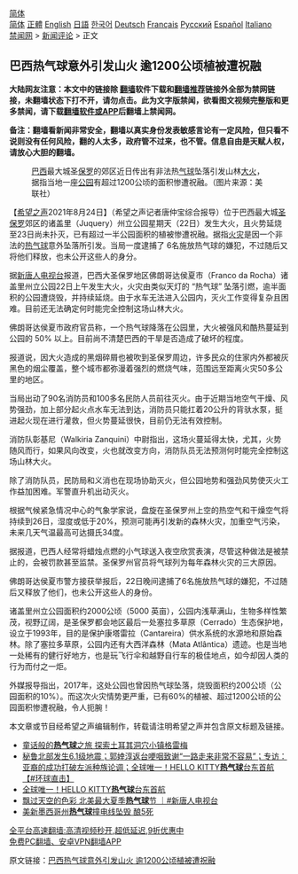  <!-- 面包屑导航 --> <div class="breadcrumb"><!-- GTranslate: https://gtranslate.io/ -->  <div class="switcher notranslate">  <div class="selected">  <a href="#" onclick="return false;"> 简体</a>  </div>  <div class="option">  <a href="https://www.bannedbook.org" onclick="doGTranslate('zh-CN|zh-CN');jQuery('div.switcher div.selected a').html(jQuery(this).html());return false;" title="简体中文" class="nturl selected"> 简体</a>  <a href="https://www.bannedbook.org/zh-tw/" onclick="doGTranslate('zh-CN|zh-TW');jQuery('div.switcher div.selected a').html(jQuery(this).html());return false;" title="繁體中文" class="nturl"> 正體</a>  <a href="https://www.bannedbook.org/en/" onclick="doGTranslate('zh-CN|en');jQuery('div.switcher div.selected a').html(jQuery(this).html());return false;" title="English" class="nturl"> English</a>  <a href="https://www.bannedbook.org/ja/" onclick="doGTranslate('zh-CN|ja');jQuery('div.switcher div.selected a').html(jQuery(this).html());return false;" title="日本語" class="nturl"> 日語</a>  <a href="https://www.bannedbook.org/ko/" onclick="doGTranslate('zh-CN|ko');jQuery('div.switcher div.selected a').html(jQuery(this).html());return false;" title="한국어" class="nturl"> 한국어</a>  <a href="https://www.bannedbook.org/de/" onclick="doGTranslate('zh-CN|de');jQuery('div.switcher div.selected a').html(jQuery(this).html());return false;" title="Deutsch" class="nturl"> Deutsch</a>  <a href="https://www.bannedbook.org/fr/" onclick="doGTranslate('zh-CN|fr');jQuery('div.switcher div.selected a').html(jQuery(this).html());return false;" title="Français" class="nturl"> Français</a>  <a href="https://www.bannedbook.org/ru/" onclick="doGTranslate('zh-CN|ru');jQuery('div.switcher div.selected a').html(jQuery(this).html());return false;" title="Русский" class="nturl"> Русский</a>  <a href="https://www.bannedbook.org/es/" onclick="doGTranslate('zh-CN|es');jQuery('div.switcher div.selected a').html(jQuery(this).html());return false;" title="Español" class="nturl"> Español</a>  <a href="https://www.bannedbook.org/it/" onclick="doGTranslate('zh-CN|it');jQuery('div.switcher div.selected a').html(jQuery(this).html());return false;" title="Italiano" class="nturl"> Italiano</a>  </div>  </div>      <div class='breadcrumb-sub'><!-- Breadcrumb NavXT 6.3.0 --> <a href="https://www.bannedbook.org/" class="home">禁闻网</a> &gt; <a href="https://www.bannedbook.org/bnews/comments/" class="category">新闻评论</a> &gt; 正文</div></div><h2>巴西热气球意外引发山火 逾1200公顷植被遭祝融</h2> <p class="notice"><b>大陆网友注意：本文中的链接除 <a href="https://github.com/bannedbook/fanqiang" >翻墙</a>软件下载和<a href="https://github.com/killgcd/justmysocks/blob/master/README.md">翻墙推荐</a>链接外全部为禁网链接，未翻墙状态下打不开，请勿点击。此为文字版禁闻，欲看图文视频完整版和更多禁闻，请下载<a href="https://github.com/bannedbook/fanqiang">翻墙软件或APP</a>后翻墙上禁闻网。</p><p>备注：翻墙看新闻非常安全，翻墙以真实身份发表敏感言论有一定风险，但只看不说则没有任何风险，翻的人太多，政府管不过来，也不管。信息自由是天赋人权，请放心大胆的翻墙。</b></p>  <div class="entry"> <figure> <p><figcaption><a href="https://www.bannedbook.org/bnews/tag/%e5%b7%b4%e8%a5%bf/" class="st_tag internal_tag" rel="tag" title="标签 巴西 下的日志">巴西</a>最大城圣<a href="https://www.bannedbook.org/bnews/tag/%e4%bf%9d%e7%bd%97/" class="st_tag internal_tag" rel="tag" title="标签 保罗 下的日志">保罗</a>的郊区近日传出有非法热<a href="https://www.bannedbook.org/bnews/tag/%E6%B0%94%E7%90%83/" class="st_tag internal_tag" rel="tag" title="标签 气球 下的日志">气球</a>坠落引发山林<a href="https://www.bannedbook.org/bnews/tag/%e5%a4%a7%e7%81%ab/" class="st_tag internal_tag" rel="tag" title="标签 大火 下的日志">大火</a>，据指当地一座<a href="https://www.bannedbook.org/bnews/tag/%e5%85%ac%e5%9b%ad/" class="st_tag internal_tag" rel="tag" title="标签 公园 下的日志">公园</a>有超过1200公顷的面积惨遭祝融。（图片来源：美联社）</figcaption></figure> <p>【<span class='wp_keywordlink_affiliate'><a href="https://www.soundofhope.org" title="希望之声" target="_blank">希望之声</a></span>2021年8月24日】（希望之声记者唐仲宝综合报导）位于巴西最大城<a href="https://www.bannedbook.org/bnews/tag/%E5%9C%A3%E4%BF%9D%E7%BD%97/" class="st_tag internal_tag" rel="tag" title="标签 圣保罗 下的日志">圣保罗</a>郊区的诸盖里（Juquery）州立公园星期天（22日）发生大火，且火势延烧至23日尚未扑灭，已有超过一半公园面积的植被惨遭祝融。据指<a href="https://www.bannedbook.org/bnews/tag/%e7%81%ab%e7%81%be/" class="st_tag internal_tag" rel="tag" title="标签 火灾 下的日志">火灾</a>是因一个非法的<a href="https://www.bannedbook.org/bnews/tag/%E7%83%AD%E6%B0%94%E7%90%83/" class="st_tag internal_tag" rel="tag" title="标签 热气球 下的日志">热气球</a>意外坠落所引发。当局一度逮捕了 6名施放热气球的嫌犯，不过随后又将他们释放，也未公开这些人的身分。</p> <p>据<span class='wp_keywordlink_affiliate'><a href="https://www.ntdtv.com/" title="新唐人电视台" target="_blank">新唐人电视台</a></span>报道，巴西大圣保罗地区佛朗哥达侯夏市（Franco da Rocha）诸盖里州立公园22日上午发生大火，火灾由类似天灯的 “热气球” 坠落引燃，逾半面积的公园遭烧毁，并持续延烧。由于水车无法进入公园内，灭火工作变得复杂且困难。目前还无法确定何时能完全控制这场山林大火。</p> <p>佛朗哥达侯夏市政府官员称，一个热气球降落在公园里，大火被强风和酷热蔓延到公园的 50% 以上。目前尚不清楚巴西的干旱是否造成了破坏的程度。</p>  <p>报道说，因大火造成的黑烟碎屑也被吹到圣保罗周边，许多民众的住家内外都被灰黑色的烟尘覆盖，整个城市都弥漫着强烈的燃烧气味，范围远至距离火灾50多公里的地区。</p> <p>当局出动了90名消防员和100多名民防人员前往灭火。由于近期当地空气干燥、风势强劲，加上部分起火点水车无法到达，消防员只能扛着20公升的背驮水泵，挺进起火现在进行灌救，但火势蔓延很快，目前仍无法有效控制。</p> <p>消防队彰基尼（Walkiria Zanquini）中尉指出，这场火蔓延得太快，尤其，火势随风而行，如果风向改变，火也就改变方向，消防队员无法预测何时能完全控制这场山林大火。</p>  <p>除了消防队员，民防局和义消也在现场协助灭火，但公园地势和强劲风势使灭火工作益加困难。军警直升机出动灭火。</p> <p>根据气候紧急情况中心的气象学家说，盘旋在圣保罗州上空的热空气和干燥空气将持续到26日，湿度或低于20%，预测可能再引发新的森林火灾，加重空气污染，未来几天气温最高可达摄氏34度。</p> <p>据报道，巴西人经常将蜡烛点燃的小气球送入夜空欣赏表演，尽管这种做法是被禁止的，会被罚款甚至监禁。圣保罗州官员将气球列为每年森林火灾的三大原因。</p>  <p>佛朗哥达侯夏市警方接获举报后，22日晚间逮捕了6名施放热气球的嫌犯，不过随后又释放了他们，也未公开这些人的身份。</p> <p>诸盖里州立公园面积约2000公顷（5000 英亩），公园内浅草满山，生物多样性繁茂，视野辽阔，是圣保罗都会地区最后一处塞拉多草原（Cerrado）生态保护地，设立于1993年，目的是保护康塔雷拉（Cantareira）供水系统的水源地和原始森林。除了塞拉多草原，公园内还有大西洋森林（Mata Atlântica）遗迹。也是当地一处稀有的健行好地方，也是玩飞行伞和越野自行车的极佳地点，如今却因人类的行为而付之一炬。 </p> <p>外媒报导指出，2017年，这处公园也曾因热气球坠落，烧毁面积约200公顷（公园面积的10%）。而这次火灾情势更严重，已有60%的植被、超过1200公顷的公园面积惨遭祝融，令人扼腕！</p>  <p>本文章或节目经希望之声编辑制作，转载请注明希望之声并包含原文标题及链接。 </p> <ul class='op-related-articles' title='相关阅读'> <li><a href='https://www.bannedbook.org/bnews/comments/20210817/1607714.html' target='_blank'>童话般的<b>热气球</b>之旅 探索土耳其洞穴小镇格雷梅</a></li> <li><a href='https://www.bannedbook.org/bnews/bannedvideo/20210801/1598066.html' target='_blank'>秘鲁北部发生6.1级地震；郭婞淳返台哽咽致谢“一路走来非常不容易”；专访：亚裔的成功打破左派种族论调；全球唯一！HELLO KITTY<b>热气球</b>台东首航 【#环球直击】</a></li> <li><a href='https://www.bannedbook.org/bnews/bannedvideo/20210801/1597964.html' target='_blank'>全球唯一！HELLO KITTY<b>热气球</b>台东首航</a></li> <li><a href='https://www.bannedbook.org/bnews/bannedvideo/20210727/1595093.html' target='_blank'>飘过天空的色彩 北美最大夏季<b>热气球</b>节 ｜#新唐人电视台</a></li> <li><a href='https://www.bannedbook.org/bnews/baitai/20210627/1575294.html' target='_blank'>美新墨西哥州<b>热气球</b>撞电线坠毁 酿5死</a></li> </ul> <p class="texttj"> <a href="https://github.com/bannedbook/fanqiang/wiki/V2ray%E6%9C%BA%E5%9C%BA" target="_blank">全平台高速翻墙:高清视频秒开,超低延迟,9折优惠中</a><br/> <a href="https://github.com/bannedbook/fanqiang/wiki/%E7%A6%81%E9%97%BB%E7%BD%91%E5%AE%89%E5%8D%93%E7%BF%BB%E5%A2%99%E6%96%B0%E9%97%BBAPP" target="_blank">免费PC翻墙、安卓VPN翻墙APP</a></p><p>原文链接：<a class="src_link"  href="https://www.soundofhope.org/post/538337" target="_blank">巴西热气球意外引发山火 逾1200公顷植被遭祝融</a></p><a name='sharetosocial'></a>  <div style="margin-bottom:5px;padding-bottom:5px;clear:both"> <div id="archive-pix-1" class="banner-ads"> <!-- AuctionX Display platform tag START --> <div id="26318x728x90x621x_ADSLOT2" clicktrack="%%CLICK_URL_ESC%%"></div> <!-- AuctionX Display platform tag END --> </div> <div id="archive-pix-2" class="banner-ads"> <!-- AuctionX Display platform tag START --> <div id="26315x300x250x621x_ADSLOT2" clicktrack="%%CLICK_URL_ESC%%"></div> <!-- AuctionX Display platform tag END --> </div> </div>  <div id="archive-pix-1" class="banner-ads"> <!-- AuctionX Display platform tag START --> <div id="26318x728x90x621x_ADSLOT3" clicktrack="%%CLICK_URL_ESC%%"></div> <!-- AuctionX Display platform tag END --> </div> </div><!--END ENTRY--> 